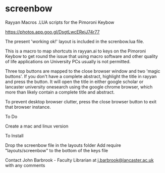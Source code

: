 # screenbow
Rayyan Macros .LUA scripts for the Pimoroni Keybow

https://photos.app.goo.gl/DsgtLwcERejJ74r77

The present 'working ok!' layout is included in the screnbow.lua file. 

This is a macro to map shortcuts in rayyan.ai to keys on the Pimoroni Keybow to get round the issue that using macro software and other quality of life applications on University PCs usually is not permitted.

Three top buttons are mapped to the close browser window and two 'magic buttons'. If you don't have a complete abstract, highlight the title in rayyan and press the button. It will open the title in either google scholar or lancaster university onesearch using the google chrome browser, which more than likely contain a complete title and abstract.

To prevent desktop browser clutter, press the close browser button to exit that browser instance. 

To Do

Create a mac and linux version

To Install

Drop the screenbow file in the layouts folder
Add require "layouts/screenbow" to the bottom of the keys file

Contact John Barbrook - Faculty Librarian at j.barbrook@lancaster.ac.uk with any comments
